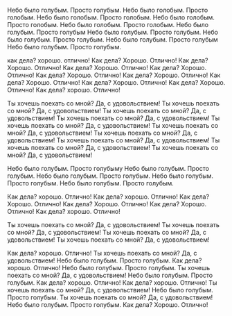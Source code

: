 Небо было голубым. Просто голубым.
Небо было голобым. Просто голобым.
Небо было голобым. Просто голобым.
Небо было голобым. Просто голобым.
Небо было голобым. Просто голобым.
Небо было голубым. Просто голубым
Небо было голубым. Просто голубым.
Небо было голубым. Просто голубым.
Небо было голубым. Просто голубым
Небо было голубым. Просто голубым.

как дела? хорошо. отлично!
Как дела? Хорошо. Отлично!
Как дела? Хорошо. Отлично!
Как дела? Хорошо. Отлично!
Как дела? Хорошо. Отлично!
Как дела? Хорошо. Отлично!
Как дела? Хорошо. Отлично!
Как дела? Хорошо. Отлично!
Как дела? Хорошо. Отлично!
Как дела? Хорошо. Отлично!
Как дела? хорошо. Отлично!

Ты хочешь поехать со мной? Да, с удовольствием!
Ты хочешь поехать со мной? Да, с удовольствием!
Ты хочешь поехать со мной? Да, с удовольствием!
Ты хочешь поехать со мной? Да, с удовольствием!
Ты хочешь поехать со мной? Да, с удовольствием!
Ты хочешь поехать со мной? Да, с удовольствием!
Ты хочешь поехать со мной? Да, с удовольствием!
Ты хочешь поехать со мной? Да, с удовольствием!
Ты хочешь поехать со мной? Да, с удовольствием!
Ты хочешь поехать со мной? Да, с удовольствием!

Небо было голубым. Просто голубыму
Небо было голубым. Просто голубым.
Небо было голубым. Просто голубым.
Небо было голубым. Просто голубым.
Небо было голубым. Просто голубым.

Как дела? хорошо. Отлично!
Как дела? хорошо. Отлично!
Как дела? Хорошо. Отлично!
Как дела? Хорошо. Отлично!
Как дела? Хорошо. Отлично!
Как дела? хорошо. Отлично!

Ты хочешь поехать со мной? Да, с удовольствием!
Ты хочешь поехать со мной? Да, с удовольствием!
Ты хочешь поехать со мной? Да, с удовольствием!
Ты хочешь поехать со мной? Да, с удовольствием!

Как дела? хорошо. Отлично!
Ты хочешь поехать со мной? Да, с удовольствием!
Небо было голубым. Просто голубым.
Как дела? хорошо. Отлично!
Небо было голубым. Просто голубым.
Ты хочешь поехать со мной? Да, с удовольствием!
Небо было голубым. Просто голубым.
Как дела? хорошо. Отлично!
Как дела? хорошо. Отлично!
Ты хочешь поехать со мной? Да, с удовольствием!
Небо было голубым. Просто голубым.
Ты хочешь поехать со мной? Да, с удовольствием!
Небо было голубым. Просто голубым.
Как дела? Хорошо. Отлично!
